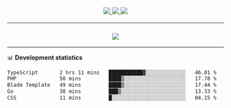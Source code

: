 <h3 align="center">
  <a href="https://github.com/hwalker928">
      <img src="https://img.shields.io/github/followers/hwalker928?label=Followers&style=for-the-badge&color=lightblue">
  </a>
  <a href="https://harryw.link/discord" alt="Discord">
      <img src="https://img.shields.io/discord/738451951758606336?label=discord&style=for-the-badge&color=lightblue"/>
  </a>
  <a href="https://harryw.link/sparked" alt="Sparked Host">
      <img src="https://img.shields.io/static/v1?label=Sponsor&message=Sparked%20Host&color=yellow&style=for-the-badge"/>
  </a>
</h3>

<hr>


<h3 align="center">
  <a href="https://github.com/hwalker928">
      <img src="https://github-profile-trophy.vercel.app/?username=hwalker928&no-bg=true&no-frame=true">
  </a>
</h3>


<hr>

📊 **Development statistics**

<!--START_SECTION:waka-->

```txt
TypeScript       2 hrs 11 mins   ███████████▓░░░░░░░░░░░░░   46.01 %
PHP              50 mins         ████▒░░░░░░░░░░░░░░░░░░░░   17.78 %
Blade Template   49 mins         ████▒░░░░░░░░░░░░░░░░░░░░   17.44 %
Go               38 mins         ███▒░░░░░░░░░░░░░░░░░░░░░   13.33 %
CSS              11 mins         █░░░░░░░░░░░░░░░░░░░░░░░░   04.15 %
```

<!--END_SECTION:waka-->
